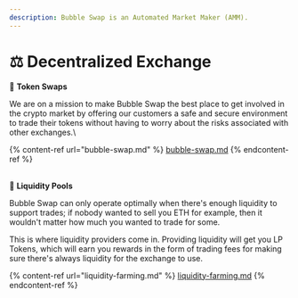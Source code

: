 ```yaml
---
description: Bubble Swap is an Automated Market Maker (AMM).
---
```


# ⚖ Decentralized Exchange

🔄 **Token Swaps**&#x20;

We are on a mission to make Bubble Swap the best place to get involved in the crypto market by offering our customers a safe and secure environment to trade their tokens without having to worry about the risks associated with other exchanges.\


{% content-ref url="bubble-swap.md" %}
[bubble-swap.md](bubble-swap.md)
{% endcontent-ref %}

\
🌊 **Liquidity Pools**

Bubble Swap can only operate optimally when there's enough liquidity to support trades; if nobody wanted to sell you ETH for example, then it wouldn't matter how much you wanted to trade for some.

This is where liquidity providers come in. Providing liquidity will get you LP Tokens, which will earn you rewards in the form of trading fees for making sure there's always liquidity for the exchange to use.

{% content-ref url="liquidity-farming.md" %}
[liquidity-farming.md](liquidity-farming.md)
{% endcontent-ref %}
